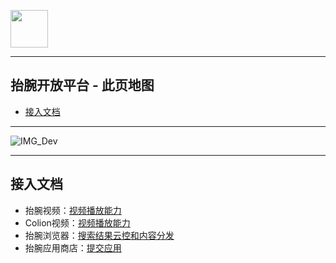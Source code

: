 [<img src="favicon.ico" width="60" height="60" align="middle" />](https://www.hankmi.com)

***  
## 抬腕开放平台 - 此页地图
* [接入文档](#接入文档)

***

![IMG_Dev](https://s2.loli.net/2022/08/16/DS1LWZoTU4kh8AM.png)

***

## 接入文档
* 抬腕视频：[视频播放能力](dev/media.md)
* Colion视频：[视频播放能力](dev/media.md)
* 抬腕浏览器：[搜索结果云控和内容分发](dev/browser.md)  
* 抬腕应用商店：[提交应用](dev/apps.md)
